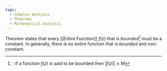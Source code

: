 ```yaml
---
tags:
  - Complex-Analysis
  - Theorems
  - Mathematical-Analysis
---
```


Theorem states that every [[Entire Function]] $f(z)$ that is _bounded_[^1] must be a constant. In generally, there is no entire function that is _bounded_ and non-constant.

[^1]: : If a function $f(z)$ is said to be bounded then $|f(z)| \leq M$